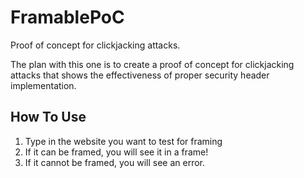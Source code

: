 # FramablePoC
Proof of concept for clickjacking attacks.


The plan with this one is to create a proof of concept for clickjacking attacks that shows the effectiveness of proper security header implementation.

How To Use
---------
1) Type in the website you want to test for framing
2) If it can be framed, you will see it in a frame!
3) If it cannot be framed, you will see an error.
